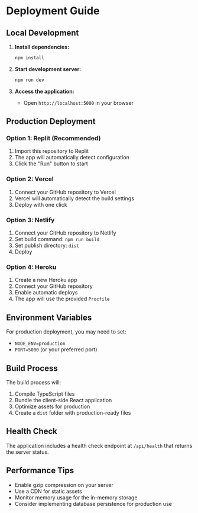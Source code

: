 
# Deployment Guide

## Local Development

1. **Install dependencies:**
   ```bash
   npm install
   ```

2. **Start development server:**
   ```bash
   npm run dev
   ```

3. **Access the application:**
   - Open `http://localhost:5000` in your browser

## Production Deployment

### Option 1: Replit (Recommended)

1. Import this repository to Replit
2. The app will automatically detect configuration
3. Click the "Run" button to start

### Option 2: Vercel

1. Connect your GitHub repository to Vercel
2. Vercel will automatically detect the build settings
3. Deploy with one click

### Option 3: Netlify

1. Connect your GitHub repository to Netlify
2. Set build command: `npm run build`
3. Set publish directory: `dist`
4. Deploy

### Option 4: Heroku

1. Create a new Heroku app
2. Connect your GitHub repository
3. Enable automatic deploys
4. The app will use the provided `Procfile`

## Environment Variables

For production deployment, you may need to set:

- `NODE_ENV=production`
- `PORT=5000` (or your preferred port)

## Build Process

The build process will:
1. Compile TypeScript files
2. Bundle the client-side React application
3. Optimize assets for production
4. Create a `dist` folder with production-ready files

## Health Check

The application includes a health check endpoint at `/api/health` that returns the server status.

## Performance Tips

- Enable gzip compression on your server
- Use a CDN for static assets
- Monitor memory usage for the in-memory storage
- Consider implementing database persistence for production use
